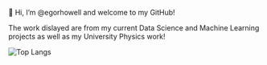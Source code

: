 👋 Hi, I’m @egorhowell and welcome to my GitHub!

The work dislayed are from my current Data Science and Machine Learning projects as well as my University Physics work!

 ![Top Langs](https://github-readme-stats.vercel.app/api/top-langs/?username=egorhowell&layout=default&card_width=910)
